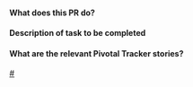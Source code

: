 #### What does this PR do?

#### Description of task to be completed

#### What are the relevant Pivotal Tracker stories?
[#](https://pivotaltracker.com/story/show)